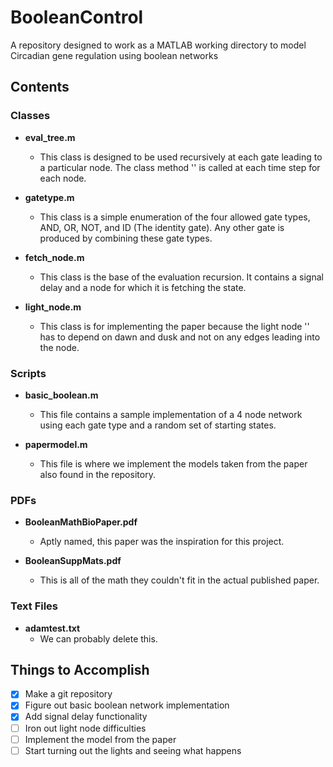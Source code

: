 # BooleanControl
A repository designed to work as a MATLAB working directory to model Circadian gene regulation using boolean networks

## Contents

### Classes
* **eval_tree.m**
	* This class is designed to be used recursively at each gate leading to a particular node. The class method '<eval>' is called at each time step for each node.

* **gatetype.m**
	* This class is a simple enumeration of the four allowed gate types, AND, OR, NOT, and ID (The identity gate). Any other gate is produced by combining these gate types.

* **fetch_node.m**
	* This class is the base of the evaluation recursion. It contains a signal delay and a node for which it is fetching the state.

* **light_node.m**
	* This class is for implementing the paper because the light node '<eval>' has to depend on dawn and dusk and not on any edges leading into the node.

### Scripts
* **basic_boolean.m** 
	* This file contains a sample implementation of a 4 node network using each gate type and a random set of starting states.

* **papermodel.m**
	* This file is where we implement the models taken from the paper also found in the repository.

### PDFs
* **BooleanMathBioPaper.pdf**
	* Aptly named, this paper was the inspiration for this project.

* **BooleanSuppMats.pdf**
	* This is all of the math they couldn't fit in the actual published paper.

### Text Files
* **adamtest.txt**
	* We can probably delete this.

## Things to Accomplish

- [x] Make a git repository
- [x] Figure out basic boolean network implementation
- [x] Add signal delay functionality
- [ ] Iron out light node difficulties
- [ ] Implement the model from the paper
- [ ] Start turning out the lights and seeing what happens
